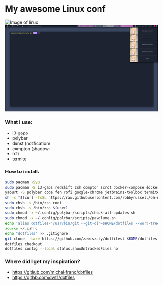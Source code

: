 # My awesome Linux conf
![Image of linux](https://github.com/zawiszaty/dotfiles/blob/master/screenshots/screenshots/2019-02-18-15:54:43-screenshot.png)
![Image of linux](https://github.com/zawiszaty/dotfiles/blob/master/screenshots/2019-02-18-15:55:18-screenshot.png)
### What I use:
* i3-gaps
* polybar
* dunst (notification)
* compton (shadow)
* rofi
* termite
### How to install:
```bash
sudo pacman -Syu
sudo pacman -S i3-gaps redshift zsh compton scrot docker-compose docker i3lock i3status i3blocks yaourt dunst --noconfirm
yaourt -S polybar code feh rofi google-chrome jetbrains-toolbox termite ttf-font-awesome ttf-font-awesome-4 terminus-font slack-desktop trizen nerd-fonts-ubuntu-mono --noconfirm
sh -c "$(curl -fsSL https://raw.githubusercontent.com/robbyrussell/oh-my-zsh/master/tools/install.sh)"
sudo chsh -s /bin/zsh root 
sudo chsh -s /bin/zsh $(user)
sudo chmod -x ~/.config/polybar/scripts/check-all-updates.sh
sudo chmod -x ~/.config/polybar/scripts/pavolume.sh
echo 'alias dotfiles="/usr/bin/git --git-dir=$HOME/dotfiles --work-tree=$HOME"' >> $HOME/.zshrc
source ~/.zshrc
echo "dotfiles" >> .gitignore
git clone --bare https://github.com/zawiszaty/dotfilest $HOME/dotfiles
dotfiles checkout
dotfiles config --local status.showUntrackedFiles no
```
### Where did I get my inspiration?
- https://github.com/michal-franc/dotfiles
- https://gitlab.com/dwt1/dotfiles

